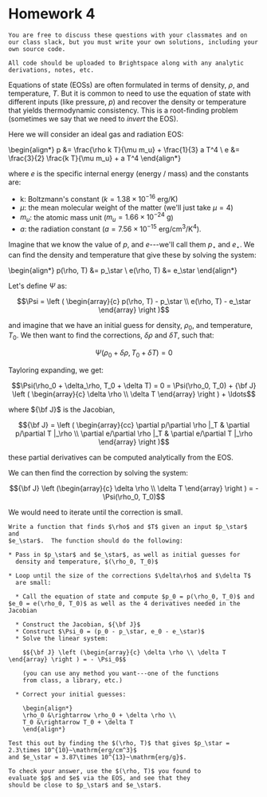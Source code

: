 # Homework 4

```{note}
You are free to discuss these questions with your classmates and on
our class slack, but you must write your own solutions, including your
own source code.

All code should be uploaded to Brightspace along with any analytic
derivations, notes, etc.
```

Equations of state (EOSs) are often formulated in terms of density, $\rho$,
and temperature, $T$.  But it is common to need to use the equation
of state with different inputs (like pressure, $p$) and recover the density 
or temperature that yields thermodynamic consistency.  This is a root-finding problem (sometimes we say that we need to *invert* the EOS).

Here we will consider an ideal gas and radiation EOS:

\begin{align*}
p &= \frac{\rho k T}{\mu m_u} + \frac{1}{3} a T^4 \\
e &= \frac{3}{2} \frac{k T}{\mu m_u} + a T^4
\end{align*}

where $e$ is the specific internal energy (energy / mass)
and the constants are:

* k: Boltzmann's constant ($k = 1.38\times 10^{-16}~\mathrm{erg/K}$)
* $\mu$: the mean molecular weight of the matter (we'll just take $\mu = 4$)
* $m_u$: the atomic mass unit ($m_u = 1.66\times 10^{-24}~\mathrm{g}$)
* $a$: the radiation constant ($a = 7.56\times 10^{-15}~\mathrm{erg/cm^3/K^4}$).

Imagine that we know the value of $p$, and $e$---we'll call them $p_\star$ and $e_\star$.  We can find the density and temperature that give these by solving the system:

\begin{align*}
p(\rho, T) &= p_\star \\
e(\rho, T) &= e_\star
\end{align*}

Let's define $\Psi$ as:

$$\Psi = \left ( \begin{array}{c} p(\rho, T) - p_\star \\
                                  e(\rho, T) - e_\star \end{array} \right )$$

and imagine that we have an initial guess for density, $\rho_0$, and temperature, $T_0$.  We then want to find the corrections, $\delta \rho$
and $\delta T$, such that:

$$\Psi(\rho_0 + \delta\rho, T_0 + \delta T) = 0$$

Tayloring expanding, we get:

$$\Psi(\rho_0 + \delta_\rho, T_0 + \delta T) = 0 = \Psi(\rho_0, T_0) + {\bf J} \left ( \begin{array}{c} \delta \rho \\ \delta T \end{array} \right ) + \ldots$$

where ${\bf J}$ is the Jacobian,

$${\bf J} = \left ( \begin{array}{cc} \partial p/\partial \rho |_T & \partial p/\partial T |_\rho \\ 
                                      \partial e/\partial \rho |_T & \partial e/\partial T |_\rho \end{array} \right )$$

these partial derivatives can be computed analytically from the EOS.

We can then find the correction by solving the system:

$${\bf J} \left (\begin{array}{c} \delta \rho \\ \delta T \end{array} \right ) = - \Psi(\rho_0, T_0)$$

We would need to iterate until the correction is small.

```{admonition} Your task
Write a function that finds $\rho$ and $T$ given an input $p_\star$ and
$e_\star$.  The function should do the following:

* Pass in $p_\star$ and $e_\star$, as well as initial guesses for
  density and temperature, $(\rho_0, T_0)$

* Loop until the size of the corrections $\delta\rho$ and $\delta T$
  are small:

  * Call the equation of state and compute $p_0 = p(\rho_0, T_0)$ and $e_0 = e(\rho_0, T_0)$ as well as the 4 derivatives needed in the Jacobian

  * Construct the Jacobian, ${\bf J}$
  * Construct $\Psi_0 = (p_0 - p_\star, e_0 - e_\star)$
  * Solve the linear system:

    $${\bf J} \left (\begin{array}{c} \delta \rho \\ \delta T \end{array} \right ) = - \Psi_0$$

    (you can use any method you want---one of the functions
    from class, a library, etc.)
    
  * Correct your initial guesses:

    \begin{align*}
    \rho_0 &\rightarrow \rho_0 + \delta \rho \\
    T_0 &\rightarrow T_0 + \delta T
    \end{align*}

Test this out by finding the $(\rho, T)$ that gives $p_\star = 2.3\times 10^{10}~\mathrm{erg/cm^3}$
and $e_\star = 3.87\times 10^{13}~\mathrm{erg/g}$.

To check your answer, use the $(\rho, T)$ you found to
evaluate $p$ and $e$ via the EOS, and see that they
should be close to $p_\star$ and $e_\star$.
```
                                      

                                  
